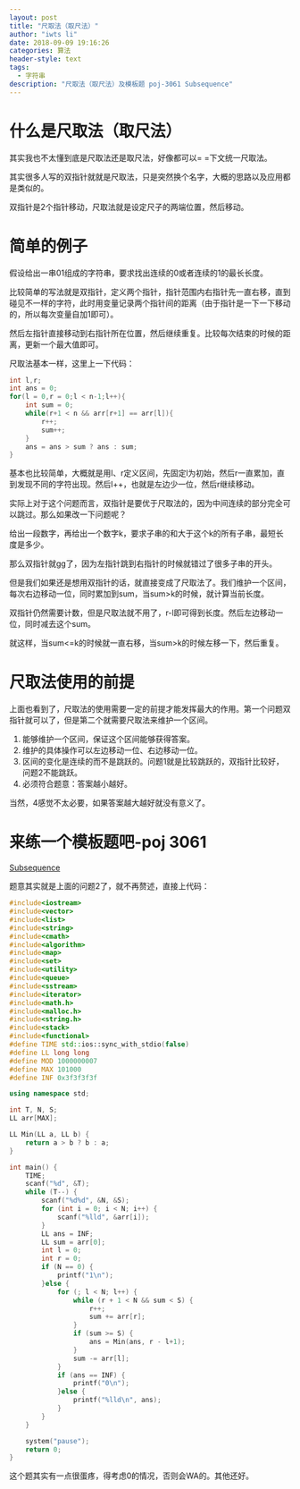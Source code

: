 ```yaml
---
layout: post
title: "尺取法（取尺法）"
author: "iwts li"
date: 2018-09-09 19:16:26
categories: 算法
header-style: text
tags:
  - 字符串
description: "尺取法（取尺法）及模板题 poj-3061 Subsequence"
---
```


# 什么是尺取法（取尺法）

其实我也不太懂到底是尺取法还是取尺法，好像都可以= =下文统一尺取法。

其实很多人写的双指针就就是尺取法，只是突然换个名字，大概的思路以及应用都是类似的。

双指针是2个指针移动，尺取法就是设定尺子的两端位置，然后移动。

# 简单的例子

假设给出一串01组成的字符串，要求找出连续的0或者连续的1的最长长度。

比较简单的写法就是双指针，定义两个指针，指针范围内右指针先一直右移，直到碰见不一样的字符，此时用变量记录两个指针间的距离（由于指针是一下一下移动的，所以每次变量自加1即可）。

然后左指针直接移动到右指针所在位置，然后继续重复。比较每次结束的时候的距离，更新一个最大值即可。

尺取法基本一样，这里上一下代码：

```cpp
int l,r;
int ans = 0;
for(l = 0,r = 0;l < n-1;l++){
	int sum = 0;
	while(r+1 < n && arr[r+1] == arr[l]){
		r++;
		sum++;
	}
	ans = ans > sum ? ans : sum;
}
```

基本也比较简单，大概就是用l、r定义区间，先固定l为初始，然后r一直累加，直到发现不同的字符出现。然后l++，也就是左边少一位，然后r继续移动。

实际上对于这个问题而言，双指针是要优于尺取法的，因为中间连续的部分完全可以跳过。那么如果改一下问题呢？

给出一段数字，再给出一个数字k，要求子串的和大于这个k的所有子串，最短长度是多少。

那么双指针就gg了，因为左指针跳到右指针的时候就错过了很多子串的开头。

但是我们如果还是想用双指针的话，就直接变成了尺取法了。我们维护一个区间，每次右边移动一位，同时累加到sum，当sum>k的时候，就计算当前长度。

双指针仍然需要计数，但是尺取法就不用了，r-l即可得到长度。然后左边移动一位，同时减去这个sum。

就这样，当sum<=k的时候就一直右移，当sum>k的时候左移一下，然后重复。

# 尺取法使用的前提

上面也看到了，尺取法的使用需要一定的前提才能发挥最大的作用。第一个问题双指针就可以了，但是第二个就需要尺取法来维护一个区间。

1. 能够维护一个区间，保证这个区间能够获得答案。
2. 维护的具体操作可以左边移动一位、右边移动一位。
3. 区间的变化是连续的而不是跳跃的。问题1就是比较跳跃的，双指针比较好，问题2不能跳跃。
4. 必须符合题意：答案越小越好。

当然，4感觉不太必要，如果答案越大越好就没有意义了。

# 来练一个模板题吧-poj 3061

[Subsequence](http://poj.org/problem?id=3061)

题意其实就是上面的问题2了，就不再赘述，直接上代码：

```cpp
#include<iostream>
#include<vector>
#include<list>
#include<string>
#include<cmath>
#include<algorithm>
#include<map>
#include<set>
#include<utility>
#include<queue>
#include<sstream>
#include<iterator>
#include<math.h>
#include<malloc.h>
#include<string.h>
#include<stack>
#include<functional>
#define TIME std::ios::sync_with_stdio(false)
#define LL long long
#define MOD 1000000007
#define MAX 101000
#define INF 0x3f3f3f3f

using namespace std;

int T, N, S;
LL arr[MAX];

LL Min(LL a, LL b) {
    return a > b ? b : a;
}

int main() {
    TIME;
    scanf("%d", &T);
    while (T--) {
        scanf("%d%d", &N, &S);
        for (int i = 0; i < N; i++) {
            scanf("%lld", &arr[i]);
        }
        LL ans = INF;
        LL sum = arr[0];
        int l = 0;
        int r = 0;
        if (N == 0) {
            printf("1\n");
        }else {
            for (; l < N; l++) {
                while (r + 1 < N && sum < S) {
                    r++;
                    sum += arr[r];
                }
                if (sum >= S) {
                    ans = Min(ans, r - l+1);
                }
                sum -= arr[l];
            }
            if (ans == INF) {
                printf("0\n");
            }else {
                printf("%lld\n", ans);
            }
        }
    }

    system("pause");
    return 0;
}
```

这个题其实有一点很蛋疼，得考虑0的情况，否则会WA的。其他还好。